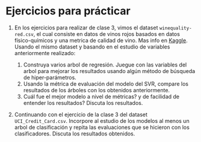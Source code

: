 # Ejercicios para prácticar

1. En los ejercicios para realizar de clase 3, vimos el dataset `winequality-red.csv`, el cual consiste en datos de 
vinos rojos basados en datos físico-químicos y una metrica de calidad de vino. Mas info en [Kaggle](https://www.kaggle.com/datasets/uciml/red-wine-quality-cortez-et-al-2009). Usando el 
mismo dataset y basando en el estudio de variables anteriormente realizado:
   1. Construya varios arbol de regresión. Juegue con las variables del arbol para mejorar los resultados usando algún
   método de búsqueda de hiper-parámetros.
   2. Usando la métrica de evaluación del modelo del SVR, compare los resultados de los árboles con los obtenidos 
   anteriormente.
   3. Cuál fue el mejor modelo a nivel de métricas? y de facilidad de entender los resultados? Discuta los resultados.

2. Continuando con el ejercicio de la clase 3 del dataset `UCI_Credit_Card.csv`. Incorpore al estudio de los modelos 
al menos un arbol de clasificación y repita las evaluaciones que se hicieron con los clasificadores. 
Discuta los resultados obtenidos.

